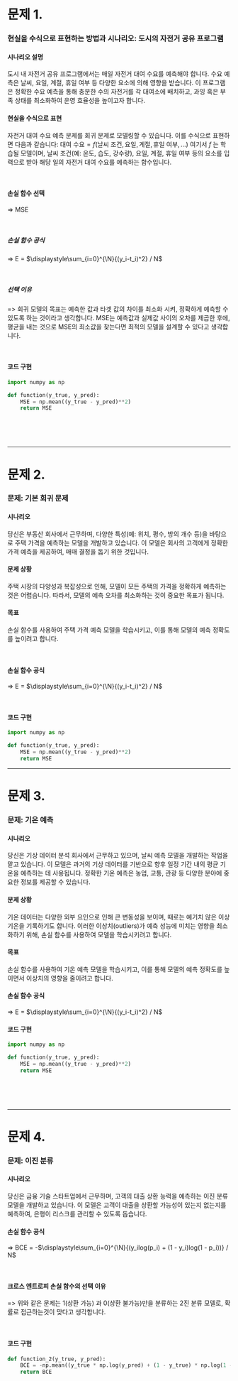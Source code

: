 

# 문제 1. 

### 현실을 수식으로 표현하는 방법과 시나리오: 도시의 자전거 공유 프로그램

#### 시나리오 설명
도시 내 자전거 공유 프로그램에서는 매일 자전거 대여 수요를 예측해야 합니다. 수요 예측은 날씨, 요일, 계절, 휴일 여부 등 다양한 요소에 의해 영향을 받습니다. 이 프로그램은 정확한 수요 예측을 통해 충분한 수의 자전거를 각 대여소에 배치하고, 과잉 혹은 부족 상태를 최소화하여 운영 효율성을 높이고자 합니다.

#### 현실을 수식으로 표현
자전거 대여 수요 예측 문제를 회귀 문제로 모델링할 수 있습니다. 이를 수식으로 표현하면 다음과 같습니다:
$\text{대여 수요} = f(\text{날씨 조건}, \text{요일}, \text{계절}, \text{휴일 여부}, \ldots)$
여기서 $f$ 는 학습될 모델이며, 날씨 조건(예: 온도, 습도, 강수량), 요일, 계절, 휴일 여부 등의 요소를 입력으로 받아 해당 일의 자전거 대여 수요를 예측하는 함수입니다.

<br/>

#### 손실 함수 선택

=> MSE

<br/>

##### 손실 함수 공식

=> E = $\displaystyle\sum_{i=0}^{\N}{(y_i-t_i)^2} / N$



<br/>

##### 선택 이유

=> 회귀 모델의 목표는 예측한 값과 타겟 값의 차이를 최소화 시켜, 정확하게 예측할 수 있도록 하는 것이라고 생각합니다.
   MSE는 예측값과 실제값 사이의 오차를 제곱한 후에, 평균을 내는 것으로 MSE의 최소값을 찾는다면 최적의 모델을 설계할 수 있다고 생각합니다.


<br/>

#### 코드 구현

```python
import numpy as np

def function(y_true, y_pred):
    MSE = np.mean((y_true - y_pred)**2)
    return MSE
```

<br/>

<br/>

<br/>

---
# 문제 2.

### 문제: 기본 회귀 문제

#### 시나리오
당신은 부동산 회사에서 근무하며, 다양한 특성(예: 위치, 평수, 방의 개수 등)을 바탕으로 주택 가격을 예측하는 모델을 개발하고 있습니다. 이 모델은 회사의 고객에게 정확한 가격 예측을 제공하여, 매매 결정을 돕기 위한 것입니다.

#### 문제 상황
주택 시장의 다양성과 복잡성으로 인해, 모델이 모든 주택의 가격을 정확하게 예측하는 것은 어렵습니다. 따라서, 모델의 예측 오차를 최소화하는 것이 중요한 목표가 됩니다.

#### 목표
손실 함수를 사용하여 주택 가격 예측 모델을 학습시키고, 이를 통해 모델의 예측 정확도를 높이려고 합니다.

<br/>

#### 손실 함수 공식

=> E = $\displaystyle\sum_{i=0}^{\N}{(y_i-t_i)^2} / N$

<br/>

#### 코드 구현

``` python 
import numpy as np

def function(y_true, y_pred):
    MSE = np.mean((y_true - y_pred)**2)
    return MSE
```

---
# 문제 3.

### 문제: 기온 예측

#### 시나리오
당신은 기상 데이터 분석 회사에서 근무하고 있으며, 날씨 예측 모델을 개발하는 작업을 맡고 있습니다. 이 모델은 과거의 기상 데이터를 기반으로 향후 일정 기간 내의 평균 기온을 예측하는 데 사용됩니다. 정확한 기온 예측은 농업, 교통, 관광 등 다양한 분야에 중요한 정보를 제공할 수 있습니다.

#### 문제 상황
기온 데이터는 다양한 외부 요인으로 인해 큰 변동성을 보이며, 때로는 예기치 않은 이상 기온을 기록하기도 합니다. 이러한 이상치(outliers)가 예측 성능에 미치는 영향을 최소화하기 위해, 손실 함수를 사용하여 모델을 학습시키려고 합니다.

#### 목표
손실 함수를 사용하여 기온 예측 모델을 학습시키고, 이를 통해 모델의 예측 정확도를 높이면서 이상치의 영향을 줄이려고 합니다.

#### 손실 함수 공식

=> E = $\displaystyle\sum_{i=0}^{\N}{(y_i-t_i)^2} / N$

#### 코드 구현

```python
import numpy as np

def function(y_true, y_pred):
    MSE = np.mean((y_true - y_pred)**2)
    return MSE
```

<br/>

<br/>

<br/>


---
# 문제 4. 

### 문제: 이진 분류

#### 시나리오
당신은 금융 기술 스타트업에서 근무하며, 고객의 대출 상환 능력을 예측하는 이진 분류 모델을 개발하고 있습니다. 이 모델은 고객이 대출을 상환할 가능성이 있는지 없는지를 예측하여, 은행이 리스크를 관리할 수 있도록 돕습니다.


#### 손실 함수 공식

=> BCE = -$\displaystyle\sum_{i=0}^{\N}{(y_ilog(p_i) + (1 - y_i)log(1 - p_i))} / N$

<br/>

#### 크로스 엔트로피 손실 함수의 선택 이유

=> 위와 같은 문제는 1(상환 가능) 과 0(상환 불가능)만을 분류하는 2진 분류 모델로, 확률로 접근하는것이 맞다고 생각합니다.

<br/>

#### 코드 구현

```python
def function_2(y_true, y_pred):
    BCE = -np.mean((y_true * np.log(y_pred) + (1 - y_true) * np.log(1 - y_pred)))
    return BCE
```
